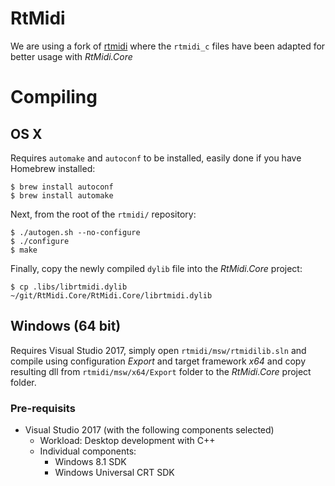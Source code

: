 # RtMidi
We are using a fork of [rtmidi](https://github.com/micdah/rtmidi) where the `rtmidi_c` files have been adapted for better usage with _RtMidi.Core_

# Compiling

## OS X
Requires `automake` and `autoconf` to be installed, easily done if you have Homebrew installed:
```
$ brew install autoconf
$ brew install automake
```

Next, from the root of the `rtmidi/` repository:
```
$ ./autogen.sh --no-configure
$ ./configure
$ make
```

Finally, copy the newly compiled `dylib` file into the _RtMidi.Core_ project:
```
$ cp .libs/librtmidi.dylib ~/git/RtMidi.Core/RtMidi.Core/librtmidi.dylib
```

## Windows (64 bit)
Requires Visual Studio 2017, simply open `rtmidi/msw/rtmidilib.sln` and compile using configuration _Export_ and target framework _x64_ and copy resulting dll from `rtmidi/msw/x64/Export` folder to the _RtMidi.Core_ project folder.

### Pre-requisits
* Visual Studio 2017 (with the following components selected)
    - Workload: Desktop development with C++
    - Individual components:
        + Windows 8.1 SDK
        + Windows Universal CRT SDK